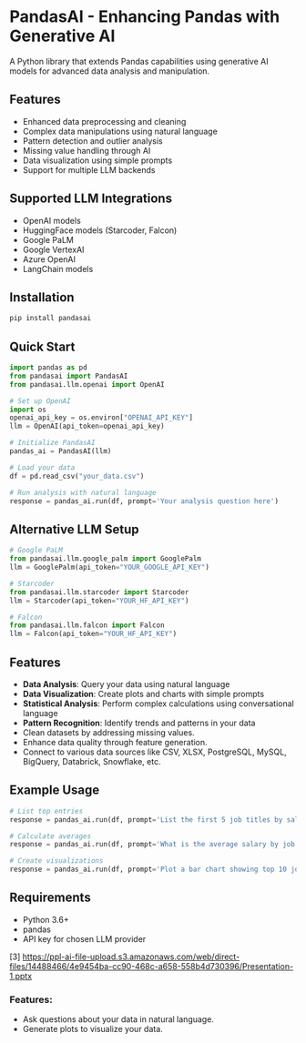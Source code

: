 # PandasAI - Enhancing Pandas with Generative AI

A Python library that extends Pandas capabilities using generative AI models for advanced data analysis and manipulation.

## Features

- Enhanced data preprocessing and cleaning
- Complex data manipulations using natural language
- Pattern detection and outlier analysis
- Missing value handling through AI
- Data visualization using simple prompts
- Support for multiple LLM backends

## Supported LLM Integrations

- OpenAI models
- HuggingFace models (Starcoder, Falcon)
- Google PaLM
- Google VertexAI
- Azure OpenAI
- LangChain models

## Installation

```bash
pip install pandasai
```

## Quick Start

```python
import pandas as pd
from pandasai import PandasAI
from pandasai.llm.openai import OpenAI

# Set up OpenAI
import os
openai_api_key = os.environ["OPENAI_API_KEY"]
llm = OpenAI(api_token=openai_api_key)

# Initialize PandasAI
pandas_ai = PandasAI(llm)

# Load your data
df = pd.read_csv("your_data.csv")

# Run analysis with natural language
response = pandas_ai.run(df, prompt='Your analysis question here')
```

## Alternative LLM Setup

```python
# Google PaLM
from pandasai.llm.google_palm import GooglePalm
llm = GooglePalm(api_token="YOUR_GOOGLE_API_KEY")

# Starcoder
from pandasai.llm.starcoder import Starcoder
llm = Starcoder(api_token="YOUR_HF_API_KEY")

# Falcon
from pandasai.llm.falcon import Falcon
llm = Falcon(api_token="YOUR_HF_API_KEY")
```

## Features

- **Data Analysis**: Query your data using natural language
- **Data Visualization**: Create plots and charts with simple prompts
- **Statistical Analysis**: Perform complex calculations using conversational language
- **Pattern Recognition**: Identify trends and patterns in your data
- Clean datasets by addressing missing values.
- Enhance data quality through feature generation.
- Connect to various data sources like CSV, XLSX, PostgreSQL, MySQL, BigQuery, Databrick, Snowflake, etc.

## Example Usage

```python
# List top entries
response = pandas_ai.run(df, prompt='List the first 5 job titles by salary')

# Calculate averages
response = pandas_ai.run(df, prompt='What is the average salary by job titles?')

# Create visualizations
response = pandas_ai.run(df, prompt='Plot a bar chart showing top 10 job titles')
```

## Requirements

- Python 3.6+
- pandas
- API key for chosen LLM provider

[3] https://ppl-ai-file-upload.s3.amazonaws.com/web/direct-files/14488466/4e9454ba-cc90-468c-a658-558b4d730396/Presentation-1.pptx

### Features:

- Ask questions about your data in natural language.
- Generate plots to visualize your data.




